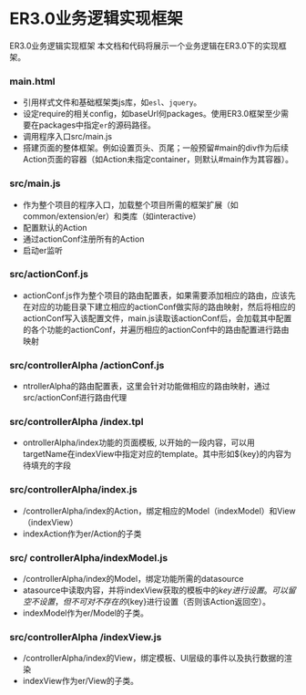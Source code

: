 ER3.0业务逻辑实现框架
=========
ER3.0业务逻辑实现框架
本文档和代码将展示一个业务逻辑在ER3.0下的实现框架。
### main.html
- 引用样式文件和基础框架类js库，如`esl`、`jquery`。
- 设定require的相关config，如baseUrl何packages。使用ER3.0框架至少需要在packages中指定`er`的源码路径。
- 调用程序入口src/main.js
- 搭建页面的整体框架。例如设置页头、页尾；一般预留#main的div作为后续Action页面的容器（如Action未指定container，则默认#main作为其容器）。

### src/main.js
- 作为整个项目的程序入口，加载整个项目所需的框架扩展（如common/extension/er）和类库（如interactive）
- 配置默认的Action
- 通过actionConf注册所有的Action
- 启动er监听

### src/actionConf.js
- actionConf.js作为整个项目的路由配置表，如果需要添加相应的路由，应该先在对应的功能目录下建立相应的actionConf做实际的路由映射，然后将相应的actionConf写入该配置文件，main.js读取该actionConf后，会加载其中配置的各个功能的actionConf，并遍历相应的actionConf中的路由配置进行路由映射

### src/controllerAlpha /actionConf.js
- ntrollerAlpha的路由配置表，这里会针对功能做相应的路由映射，通过src/actionConf进行路由代理

### src/controllerAlpha /index.tpl
- ontrollerAlpha/index功能的页面模板, 以<!-- target: targetName -->开始的一段内容，可以用targetName在indexView中指定对应的template。其中形如${key}的内容为待填充的字段

### src/controllerAlpha/index.js
- /controllerAlpha/index的Action，绑定相应的Model（indexModel）和View（indexView）
- indexAction作为er/Action的子类

### src/ controllerAlpha/indexModel.js
- /controllerAlpha/index的Model，绑定功能所需的datasource
- atasource中读取内容，并将indexView获取的模板中的${key}进行设置。可以留空不设置，但不可对不存在的${key}进行设置（否则该Action返回空）。
- indexModel作为er/Model的子类。

### src/controllerAlpha /indexView.js
- /controllerAlpha/index的View，绑定模板、UI层级的事件以及执行数据的渲染
- indexView作为er/View的子类。

